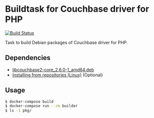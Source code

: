 # Buildtask for Couchbase driver for PHP

[![Build Status](https://travis-ci.org/marcelosousaalmeida/php-couchbase-builddeb.svg?branch=master)](https://travis-ci.org/marcelosousaalmeida/php-couchbase-builddeb)

Task to build Debian packages of Couchbase driver for PHP.


## Dependencies

* [libcouchbase2-core_2.6.0-1_amd64.deb](http://packages.couchbase.com/ubuntu/pool/jessie/main/libc/libcouchbase/libcouchbase2-core_2.6.0-1_amd64.deb)
* [Installing from repositories (Linux)](http://developer.couchbase.com/documentation/server/current/sdks/c-2.4/download-install.html) (Optional)


## Usage

```sh
$ docker-compose build
$ docker-compose run --rm builder
$ ls -1 pkg/
```
